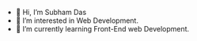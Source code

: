 - 👋 Hi, I’m Subham Das
- 👀 I’m interested in Web Development.
- 🌱 I’m currently learning Front-End web Development. 

<!---
Subham2942/Subham2942 is a ✨ special ✨ repository because its `README.md` (this file) appears on your GitHub profile.
You can click the Preview link to take a look at your changes.
--->
